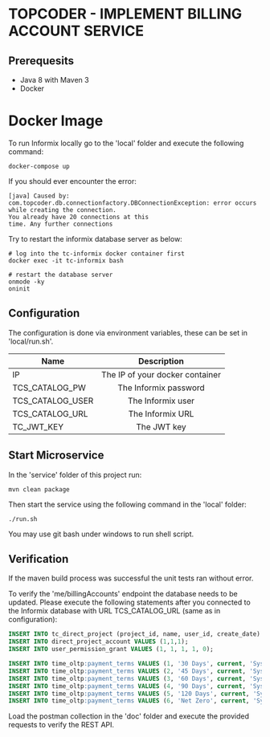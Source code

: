 # TOPCODER - IMPLEMENT BILLING ACCOUNT SERVICE

## Prerequesits

- Java 8 with Maven 3
- Docker

# Docker Image

To run Informix locally go to the 'local' folder and execute the following command:

```
docker-compose up
```

If you should ever encounter the error:

```
[java] Caused by: com.topcoder.db.connectionfactory.DBConnectionException: error occurs while creating the connection.
You already have 20 connections at this
time. Any further connections
```

Try to restart the informix database server as below:
```
# log into the tc-informix docker container first
docker exec -it tc-informix bash

# restart the database server
onmode -ky
oninit
```

## Configuration

The configuration is done via environment variables, these can be set in 'local/run.sh'.

|Name	             | Description                     |
|------------------|:-------------------------------:|
|IP                | The IP of your docker container |
|TCS_CATALOG_PW    | The Informix password           |
|TCS_CATALOG_USER  | The Informix user               |
|TCS_CATALOG_URL   | The Informix URL                |
|TC_JWT_KEY        | The JWT key                     |

## Start Microservice

In the 'service' folder of this project run:

```
mvn clean package
```

Then start the service using the following command in the 'local' folder:

```
./run.sh
```

You may use git bash under windows to run shell script.

## Verification

If the maven build process was successful the unit tests ran without error.

To verify the 'me/billingAccounts' endpoint the database needs to be updated.
Please execute the following statements after you connected to the Informix database with URL TCS_CATALOG_URL (same as in configuration):

```SQL
INSERT INTO tc_direct_project (project_id, name, user_id, create_date) VALUES (1, 'test', 1, current);
INSERT INTO direct_project_account VALUES (1,1,1);
INSERT INTO user_permission_grant VALUES (1, 1, 1, 1, 0);

INSERT INTO time_oltp:payment_terms VALUES (1, '30 Days', current, 'System', current, 'System', 1, 30);
INSERT INTO time_oltp:payment_terms VALUES (2, '45 Days', current, 'System', current, 'System', 1, 45);
INSERT INTO time_oltp:payment_terms VALUES (3, '60 Days', current, 'System', current, 'System', 1, 60);
INSERT INTO time_oltp:payment_terms VALUES (4, '90 Days', current, 'System', current, 'System', 1, 90);
INSERT INTO time_oltp:payment_terms VALUES (5, '120 Days', current, 'System', current, 'System', 1, 120);
INSERT INTO time_oltp:payment_terms VALUES (6, 'Net Zero', current, 'System', current, 'System', 1, 0);
```

Load the postman collection in the 'doc' folder and execute the provided requests to verify the REST API.
